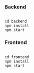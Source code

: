

<h3>Backend</h3>
<pre><code>
cd backend
npm install
npm start
</code></pre>

<h3> Frontend</h3>
<pre><code>
cd frontend
npm install
npm start
</code></pre>
